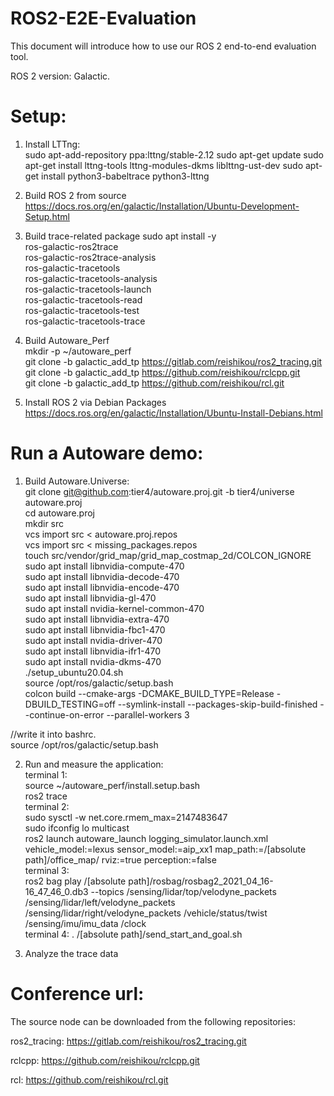 # ROS2-E2E-Evaluation

This document will introduce how to use our ROS 2 end-to-end evaluation tool.  

ROS 2 version: Galactic.

# Setup:

1. Install LTTng:  
sudo apt-add-repository ppa:lttng/stable-2.12
sudo apt-get update
sudo apt-get install lttng-tools lttng-modules-dkms liblttng-ust-dev
sudo apt-get install python3-babeltrace python3-lttng

2. Build ROS 2 from source
https://docs.ros.org/en/galactic/Installation/Ubuntu-Development-Setup.html

3. Build trace-related package
sudo apt install -y \
  ros-galactic-ros2trace \
  ros-galactic-ros2trace-analysis \
  ros-galactic-tracetools \
  ros-galactic-tracetools-analysis \
  ros-galactic-tracetools-launch \
  ros-galactic-tracetools-read \
  ros-galactic-tracetools-test \
  ros-galactic-tracetools-trace

4. Build Autoware_Perf  
mkdir -p ~/autoware_perf  
git clone -b galactic_add_tp https://gitlab.com/reishikou/ros2_tracing.git  
git clone -b galactic_add_tp https://github.com/reishikou/rclcpp.git  
git clone -b galactic_add_tp https://github.com/reishikou/rcl.git  

5. Install ROS 2 via Debian Packages
https://docs.ros.org/en/galactic/Installation/Ubuntu-Install-Debians.html

# Run a Autoware demo:   

1. Build Autoware.Universe:  
git clone git@github.com:tier4/autoware.proj.git -b tier4/universe autoware.proj  
cd autoware.proj  
mkdir src  
vcs import src < autoware.proj.repos  
vcs import src < missing_packages.repos  
touch src/vendor/grid_map/grid_map_costmap_2d/COLCON_IGNORE  
sudo apt install libnvidia-compute-470  
sudo apt install libnvidia-decode-470  
sudo apt install libnvidia-encode-470  
sudo apt install libnvidia-gl-470  
sudo apt install nvidia-kernel-common-470  
sudo apt install libnvidia-extra-470  
sudo apt install libnvidia-fbc1-470  
sudo apt install nvidia-driver-470  
sudo apt install libnvidia-ifr1-470  
sudo apt install nvidia-dkms-470  
./setup_ubuntu20.04.sh  
source /opt/ros/galactic/setup.bash   
colcon build --cmake-args -DCMAKE_BUILD_TYPE=Release -DBUILD_TESTING=off  --symlink-install --packages-skip-build-finished --continue-on-error --parallel-workers 3  

//write it into bashrc.  
source /opt/ros/galactic/setup.bash   

2. Run and measure the application:  
terminal 1:  
source ~/autoware_perf/install.setup.bash  
ros2 trace  
terminal 2:  
sudo sysctl -w net.core.rmem_max=2147483647  
sudo ifconfig lo multicast  
ros2 launch autoware_launch logging_simulator.launch.xml vehicle_model:=lexus sensor_model:=aip_xx1 map_path:=/[absolute path]/office_map/ rviz:=true perception:=false  
terminal 3:  
ros2 bag play /[absolute path]/rosbag/rosbag2_2021_04_16-16_47_46_0.db3 --topics /sensing/lidar/top/velodyne_packets /sensing/lidar/left/velodyne_packets /sensing/lidar/right/velodyne_packets /vehicle/status/twist /sensing/imu/imu_data /clock  
terminal 4:
. /[absolute path]/send_start_and_goal.sh  

3. Analyze the trace data


# Conference url:  
The source node can be downloaded from the following repositories:    

ros2_tracing: https://gitlab.com/reishikou/ros2_tracing.git  

rclcpp: https://github.com/reishikou/rclcpp.git  

rcl: https://github.com/reishikou/rcl.git  
